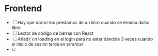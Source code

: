 # Frontend

- [ ] Hay que borrar los prestamos de un libro cuando se elimina dicho libro
- [ ] Lector de código de barras con React
- [ ] Añadir un loading en el login para no estar dándole 3 veces cuando el inicio de sesión tarda en arrancar 
- [ ] 

